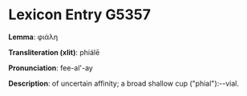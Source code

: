 # Lexicon Entry G5357

**Lemma**: φιάλη

**Transliteration (xlit)**: phiálē

**Pronunciation**: fee-al'-ay

**Description**:
of uncertain affinity; a broad shallow cup ("phial"):--vial.
